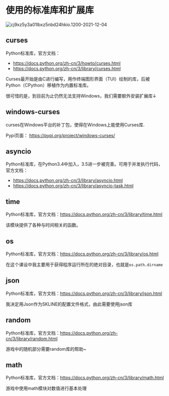 # 使用的标准库和扩展库  

![cj9xz5y3a01lbxz5nbd24hkio.1200-2021-12-04](https://cdn.jsdelivr.net/gh/cat-note/bottleassets@latest/img/cj9xz5y3a01lbxz5nbd24hkio.1200-2021-12-04.jpg)

## curses  

Python标准库，官方文档：

* https://docs.python.org/zh-cn/3/howto/curses.html  
* https://docs.python.org/zh-cn/3/library/curses.html

Curses最开始是由C进行编写，用作终端图形界面（TUI）绘制的库，后被Python（CPython）移植作为内置标准库。  

很可惜的是，到目前为止仍然无法支持Windows，我们需要额外安装扩展库↓  

## windows-curses  

curses在Windows平台的补丁包，使得在Windows上能使用Curses库.    

Pypi页面： https://pypi.org/project/windows-curses/

## asyncio  

Python标准库，在Python3.4中加入，3.5进一步被完善。可用于并发执行代码，官方文档：

* https://docs.python.org/zh-cn/3/library/asyncio.html  
* https://docs.python.org/zh-cn/3/library/asyncio-task.html

## time  

Python标准库，官方文档：https://docs.python.org/zh-cn/3/library/time.html  

该模块提供了各种与时间相关的函数。  

## os

Python标准库，官方文档：https://docs.python.org/zh-cn/3/library/os.html 

在这个课设中我主要用于获得程序运行所在的绝对目录，也就是```os.path.dirname```

## json

Python标准库，官方文档：https://docs.python.org/zh-cn/3/library/json.html 

我决定用Json作为SKLINE的配置文件格式，由此需要使用json库

## random

Python标准库，官方文档：https://docs.python.org/zh-cn/3/library/random.html  

游戏中的随机部分需要random库的帮助~

## math  

Python标准库，官方文档：https://docs.python.org/zh-cn/3/library/math.html  

游戏中使用math模块对数值进行基本处理